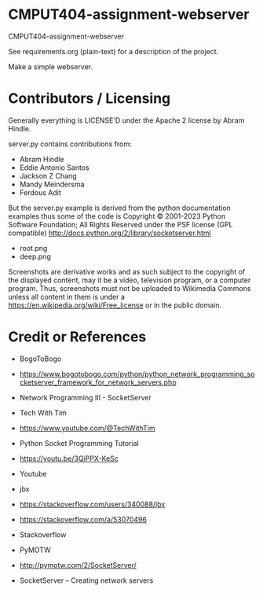 # CMPUT404-assignment-webserver

CMPUT404-assignment-webserver

See requirements.org (plain-text) for a description of the project.

Make a simple webserver.

# Contributors / Licensing

Generally everything is LICENSE'D under the Apache 2 license by Abram Hindle.

server.py contains contributions from:

- Abram Hindle
- Eddie Antonio Santos
- Jackson Z Chang
- Mandy Meindersma
- Ferdous Adit

But the server.py example is derived from the python documentation
examples thus some of the code is Copyright © 2001-2023 Python
Software Foundation; All Rights Reserved under the PSF license (GPL
compatible) http://docs.python.org/2/library/socketserver.html

- root.png
- deep.png

Screenshots are derivative works and as such subject to the copyright of 
the displayed content, may it be a video, television program, or a computer
program. Thus, screenshots must not be uploaded to Wikimedia Commons unless 
all content in them is under a https://en.wikipedia.org/wiki/Free_license or 
in the public domain.

# Credit or References

- BogoToBogo
- https://www.bogotobogo.com/python/python_network_programming_socketserver_framework_for_network_servers.php
- Network Programming III - SocketServer

- Tech With Tim
- https://www.youtube.com/@TechWithTim
- Python Socket Programming Tutorial
- https://youtu.be/3QiPPX-KeSc
- Youtube

- jbx
- https://stackoverflow.com/users/340088/jbx
- https://stackoverflow.com/a/53070496
- Stackoverflow

- PyMOTW
- http://pymotw.com/2/SocketServer/
- SocketServer – Creating network servers

